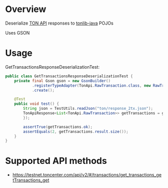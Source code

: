 # Overview

Deserialize [TON API](https://testnet.toncenter.com/api/v2/) responses
to [tonlib-java](https://github.com/achernetsov/tonlib-java) POJOs

Uses GSON

# Usage

GetTransactionsResponseDeserializationTest:

```java
public class GetTransactionsResponseDeserializationTest {
    private final Gson gson = new GsonBuilder()
            .registerTypeAdapter(TonApi.RawTransaction.class, new RawTransactionDeserializer())
            .create();

    @Test
    public void test() {
        String json = TestUtils.readJson("ton/response_2tx.json");
        TonApiResponse<List<TonApi.RawTransaction>> getTransactions = gson.fromJson(json, new TypeToken<>() {
        });

        assertTrue(getTransactions.ok);
        assertEquals(2, getTransactions.result.size());
    }
}
```

# Supported API methods

- https://testnet.toncenter.com/api/v2/#/transactions/get_transactions_getTransactions_get